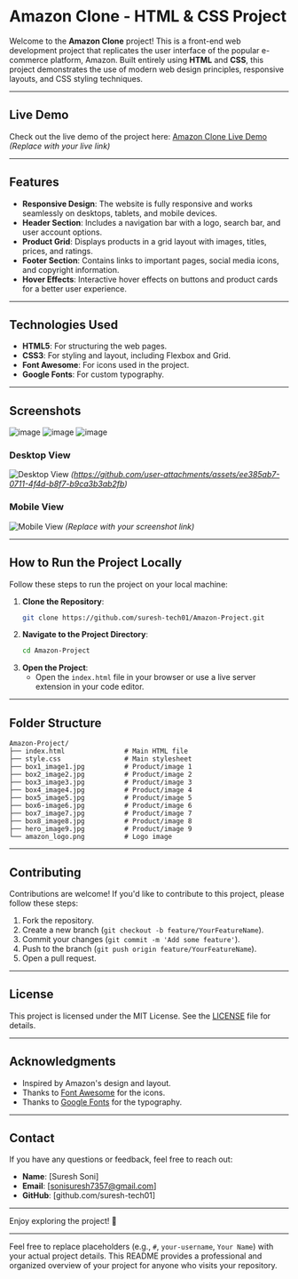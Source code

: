 # **Amazon Clone - HTML & CSS Project**

Welcome to the **Amazon Clone** project! This is a front-end web development project that replicates the user interface of the popular e-commerce platform, Amazon. Built entirely using **HTML** and **CSS**, this project demonstrates the use of modern web design principles, responsive layouts, and CSS styling techniques.

---

## **Live Demo**
Check out the live demo of the project here: [Amazon Clone Live Demo](#) *(Replace with your live link)*

---

## **Features**
- **Responsive Design**: The website is fully responsive and works seamlessly on desktops, tablets, and mobile devices.
- **Header Section**: Includes a navigation bar with a logo, search bar, and user account options.
- **Product Grid**: Displays products in a grid layout with images, titles, prices, and ratings.
- **Footer Section**: Contains links to important pages, social media icons, and copyright information.
- **Hover Effects**: Interactive hover effects on buttons and product cards for a better user experience.

---

## **Technologies Used**
- **HTML5**: For structuring the web pages.
- **CSS3**: For styling and layout, including Flexbox and Grid.
- **Font Awesome**: For icons used in the project.
- **Google Fonts**: For custom typography.

---

## **Screenshots**
![image](https://github.com/user-attachments/assets/ee385ab7-0711-4f4d-b8f7-b9ca3b3ab2fb)
![image](https://github.com/user-attachments/assets/45597569-eddc-47c8-892a-a4918da4ea03)
![image](https://github.com/user-attachments/assets/77248fc9-09c1-404c-9093-1f6596fa33ee)




### Desktop View
![Desktop View](#) *(https://github.com/user-attachments/assets/ee385ab7-0711-4f4d-b8f7-b9ca3b3ab2fb)*

### Mobile View
![Mobile View](#) *(Replace with your screenshot link)*

---

## **How to Run the Project Locally**
Follow these steps to run the project on your local machine:

1. **Clone the Repository**:
   ```bash
   git clone https://github.com/suresh-tech01/Amazon-Project.git
   ```
2. **Navigate to the Project Directory**:
   ```bash
   cd Amazon-Project
   ```
3. **Open the Project**:
   - Open the `index.html` file in your browser or use a live server extension in your code editor.

---

## **Folder Structure**
```
Amazon-Project/
├── index.html               # Main HTML file
├── style.css                # Main stylesheet
├── box1_image1.jpg          # Product/image 1
├── box2_image2.jpg          # Product/image 2
├── box3_image3.jpg          # Product/image 3
├── box4_image4.jpg          # Product/image 4
├── box5_image5.jpg          # Product/image 5
├── box6-image6.jpg          # Product/image 6
├── box7_image7.jpg          # Product/image 7
├── box8_image8.jpg          # Product/image 8
├── hero_image9.jpg          # Product/image 9
└── amazon_logo.png          # Logo image
```

---

## **Contributing**
Contributions are welcome! If you'd like to contribute to this project, please follow these steps:
1. Fork the repository.
2. Create a new branch (`git checkout -b feature/YourFeatureName`).
3. Commit your changes (`git commit -m 'Add some feature'`).
4. Push to the branch (`git push origin feature/YourFeatureName`).
5. Open a pull request.

---

## **License**
This project is licensed under the MIT License. See the [LICENSE](LICENSE) file for details.

---

## **Acknowledgments**
- Inspired by Amazon's design and layout.
- Thanks to [Font Awesome](https://fontawesome.com/) for the icons.
- Thanks to [Google Fonts](https://fonts.google.com/) for the typography.

---

## **Contact**
If you have any questions or feedback, feel free to reach out:
- **Name**: [Suresh Soni]
- **Email**: [sonisuresh7357@gmail.com]
- **GitHub**: [github.com/suresh-tech01]

---

Enjoy exploring the project! 🚀

---

Feel free to replace placeholders (e.g., `#`, `your-username`, `Your Name`) with your actual project details. This README provides a professional and organized overview of your project for anyone who visits your repository.
